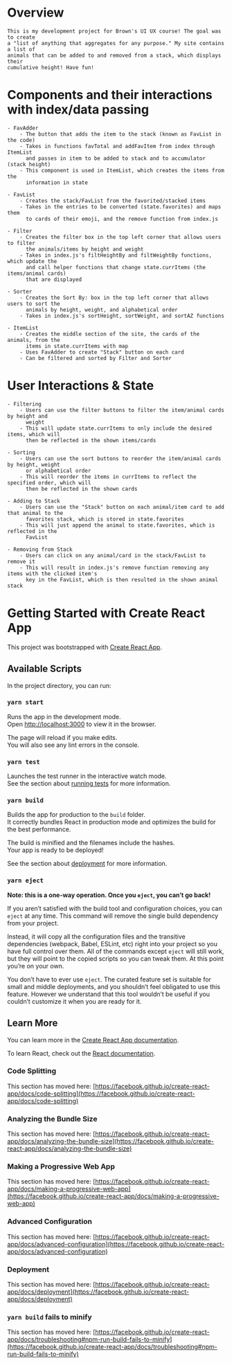 
# Overview
    This is my development project for Brown's UI UX course! The goal was to create 
    a "list of anything that aggregates for any purpose." My site contains a list of 
    animals that can be added to and removed from a stack, which displays their 
    cumulative height! Have fun!

# Components and their interactions with index/data passing
    
    - FavAdder
        - The button that adds the item to the stack (known as FavList in the code)
        - Takes in functions favTotal and addFavItem from index through ItemList
          and passes in item to be added to stack and to accumulator (stack height)
        - This component is used in ItemList, which creates the items from the 
          information in state

    - FavList
        - Creates the stack/FavList from the favorited/stacked items
        - Takes in the entries to be converted (state.favorites) and maps them
          to cards of their emoji, and the remove function from index.js

    - Filter
        - Creates the filter box in the top left corner that allows users to filter
          the animals/items by height and weight
        - Takes in index.js's filtHeightBy and filtWeightBy functions, which update the 
          and call helper functions that change state.currItems (the items/animal cards)
          that are displayed

    - Sorter
        - Creates the Sort By: box in the top left corner that allows users to sort the 
          animals by height, weight, and alphabetical order
        - Takes in index.js's sortHeight, sortWeight, and sortAZ functions

    - ItemList
        - Creates the middle section of the site, the cards of the animals, from the 
          items in state.currItems with map
        - Uses FavAdder to create "Stack" button on each card
        - Can be filtered and sorted by Filter and Sorter


# User Interactions & State
    
    - Filtering
        - Users can use the filter buttons to filter the item/animal cards by height and 
          weight 
        - This will update state.currItems to only include the desired items, which will
          then be reflected in the shown items/cards

    - Sorting
        - Users can use the sort buttons to reorder the item/animal cards by height, weight
          or alphabetical order
        - This will reorder the items in currItems to reflect the specified order, which will
          then be reflected in the shown cards

    - Adding to Stack
        - Users can use the "Stack" button on each animal/item card to add that animal to the 
          favorites stack, which is stored in state.favorites
        - This will just append the animal to state.favorites, which is reflected in the 
          FavList

    - Removing from Stack
        - Users can click on any animal/card in the stack/FavList to remove it
        - This will result in index.js's remove function removing any items with the clicked item's
          key in the FavList, which is then resulted in the shown animal stack




# Getting Started with Create React App

This project was bootstrapped with [Create React App](https://github.com/facebook/create-react-app).

## Available Scripts

In the project directory, you can run:

### `yarn start`

Runs the app in the development mode.\
Open [http://localhost:3000](http://localhost:3000) to view it in the browser.

The page will reload if you make edits.\
You will also see any lint errors in the console.

### `yarn test`

Launches the test runner in the interactive watch mode.\
See the section about [running tests](https://facebook.github.io/create-react-app/docs/running-tests) for more information.

### `yarn build`

Builds the app for production to the `build` folder.\
It correctly bundles React in production mode and optimizes the build for the best performance.

The build is minified and the filenames include the hashes.\
Your app is ready to be deployed!

See the section about [deployment](https://facebook.github.io/create-react-app/docs/deployment) for more information.

### `yarn eject`

**Note: this is a one-way operation. Once you `eject`, you can’t go back!**

If you aren’t satisfied with the build tool and configuration choices, you can `eject` at any time. This command will remove the single build dependency from your project.

Instead, it will copy all the configuration files and the transitive dependencies (webpack, Babel, ESLint, etc) right into your project so you have full control over them. All of the commands except `eject` will still work, but they will point to the copied scripts so you can tweak them. At this point you’re on your own.

You don’t have to ever use `eject`. The curated feature set is suitable for small and middle deployments, and you shouldn’t feel obligated to use this feature. However we understand that this tool wouldn’t be useful if you couldn’t customize it when you are ready for it.

## Learn More

You can learn more in the [Create React App documentation](https://facebook.github.io/create-react-app/docs/getting-started).

To learn React, check out the [React documentation](https://reactjs.org/).

### Code Splitting

This section has moved here: [https://facebook.github.io/create-react-app/docs/code-splitting](https://facebook.github.io/create-react-app/docs/code-splitting)

### Analyzing the Bundle Size

This section has moved here: [https://facebook.github.io/create-react-app/docs/analyzing-the-bundle-size](https://facebook.github.io/create-react-app/docs/analyzing-the-bundle-size)

### Making a Progressive Web App

This section has moved here: [https://facebook.github.io/create-react-app/docs/making-a-progressive-web-app](https://facebook.github.io/create-react-app/docs/making-a-progressive-web-app)

### Advanced Configuration

This section has moved here: [https://facebook.github.io/create-react-app/docs/advanced-configuration](https://facebook.github.io/create-react-app/docs/advanced-configuration)

### Deployment

This section has moved here: [https://facebook.github.io/create-react-app/docs/deployment](https://facebook.github.io/create-react-app/docs/deployment)

### `yarn build` fails to minify

This section has moved here: [https://facebook.github.io/create-react-app/docs/troubleshooting#npm-run-build-fails-to-minify](https://facebook.github.io/create-react-app/docs/troubleshooting#npm-run-build-fails-to-minify)
